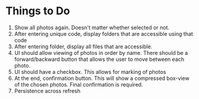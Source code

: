 # Things to Do

1. Show all photos again. Doesn't matter whether selected or not.
1. After entering unique code, display folders that are accessible using that code
1. After entering folder, display all files that are accessible.
1. UI should allow viewing of photos in order by name. There should be a forward/backward button that allows the user to move between each photo.
1. UI should have a checkbox. This allows for marking of photos
1. At the end, confirmation button. This will show a compressed box-view of the chosen photos. Final confirmation is required.
1. Persistence across refresh
